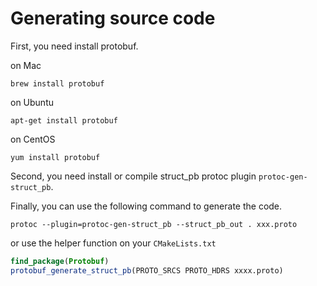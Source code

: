 # Generating source code

First, you need install protobuf.

on Mac
```shell
brew install protobuf
```

on Ubuntu
```shell
apt-get install protobuf
```

on CentOS
```shell
yum install protobuf
```

Second, you need install or compile struct_pb protoc plugin `protoc-gen-struct_pb`.

Finally, you can use the following command to generate the code.

```shell
protoc --plugin=protoc-gen-struct_pb --struct_pb_out . xxx.proto
```

or use the helper function on your `CMakeLists.txt`

```cmake
find_package(Protobuf)
protobuf_generate_struct_pb(PROTO_SRCS PROTO_HDRS xxxx.proto)
```

